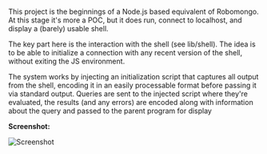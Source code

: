 This project is the beginnings of a Node.js based equivalent of Robomongo.  At this stage it's more a POC, but it does run, connect to localhost, and display a (barely) usable shell.

The key part here is the interaction with the shell (see lib/shell). The idea is to be able to initialize a connection with any recent version of the shell, without exiting the JS environment.

The system works by injecting an initialization script that captures all output from the shell, encoding it in an easily processable format before passing it via standard output. Queries are sent to the injected script where they're evaluated, the results (and any errors) are encoded along with information about the query and passed to the parent program for display

__Screenshot:__

![Screenshot](http://i.imgur.com/tquUuAg.png)